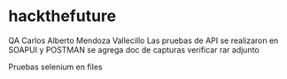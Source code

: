 # hackthefuture
QA
Carlos Alberto Mendoza Vallecillo
Las pruebas de API se realizaron en SOAPUI y POSTMAN
se agrega doc de capturas verificar rar adjunto


Pruebas selenium en files
